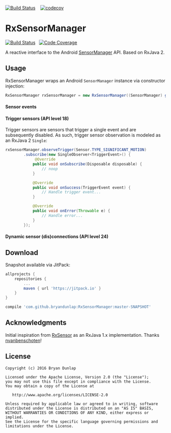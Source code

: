 [![Build Status](https://travis-ci.org/bryandunlap/RxSensorManager.svg?branch=master)](https://travis-ci.org/bryandunlap/RxSensorManager)
&nbsp;&nbsp;
[![codecov](https://codecov.io/gh/bryandunlap/RxSensorManager/branch/master/graph/badge.svg)](https://codecov.io/gh/bryandunlap/RxSensorManager)

# RxSensorManager
[![Build Status](https://travis-ci.org/bryandunlap/RxSensorManager.svg?branch=master)](https://travis-ci.org/bryandunlap/RxSensorManager)
&nbsp;
[![Code Coverage](https://img.shields.io/codecov/c/github/bryandunlap/RxSensorManager/master.svg)](https://codecov.io/gh/bryandunlap/RxSensorManager)

A reactive interface to the Android [SensorManager](https://developer.android.com/reference/android/hardware/SensorManager.html) API. Based on RxJava 2.

## Usage
RxSensorManager wraps an Android `SensorManager` instance via constructor injection:
```java
RxSensorManager rxSensorManager = new RxSensorManager((SensorManager) getSystemService(SENSOR_SERVICE));
```

#### Sensor events
#### Trigger sensors (API level 18)
Trigger sensors are sensors that trigger a single event and are subsequently disabled. As such, trigger sensor observation is modeled as an RxJava 2 `Single`:
```java
rxSensorManager.observeTrigger(Sensor.TYPE_SIGNIFICANT_MOTION)
        .subscribe(new SingleObserver<TriggerEvent>() {
             @Override
            public void onSubscribe(Disposable disposable) {
                // noop
            }

            @Override
            public void onSuccess(TriggerEvent event) {
                // Handle trigger event...
            }

            @Override
            public void onError(Throwable e) {
                // Handle error...
            }
        });
```
#### Dynamic sensor (dis)connections (API level 24)

## Download
Snapshot available via JitPack:
```groovy
allprojects {
    repositories {
        ...
        maven { url 'https://jitpack.io' }
    }
}
```
```groovy
compile 'com.github.bryandunlap:RxSensorManager:master-SNAPSHOT'
```

## Acknowledgments
Initial inspiration from [RxSensor](https://github.com/nvanbenschoten/RxSensor) as an RxJava 1.x implementation. Thanks [nvanbenschoten](https://github.com/nvanbenschoten)!

## License
    Copyright (c) 2016 Bryan Dunlap

    Licensed under the Apache License, Version 2.0 (the "License");
    you may not use this file except in compliance with the License.
    You may obtain a copy of the License at

       http://www.apache.org/licenses/LICENSE-2.0

    Unless required by applicable law or agreed to in writing, software
    distributed under the License is distributed on an "AS IS" BASIS,
    WITHOUT WARRANTIES OR CONDITIONS OF ANY KIND, either express or implied.
    See the License for the specific language governing permissions and
    limitations under the License.